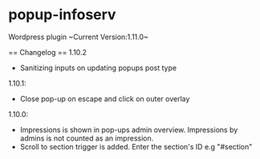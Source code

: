 # popup-infoserv
Wordpress plugin
~Current Version:1.11.0~

== Changelog ==
1.10.2
- Sanitizing inputs on updating popups post type

1.10.1:
- Close pop-up on escape and click on outer overlay


1.10.0:
- Impressions is shown in pop-ups admin overview. Impressions by admins is not counted as an impression.
- Scroll to section trigger is added. Enter the section's ID e.g "#section"
